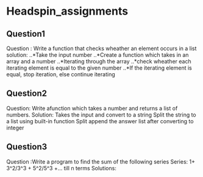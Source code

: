 # Headspin_assignments
## Question1
Question : Write a function that checks wheather an element occurs in a list
solution:  ..*Take the input number
           ..*Create a function which takes in an array and a number
           ..*Iterating through the array
           ..*check wheather each iterating element is equal to the given number
	   ..*If the iterating element is equal, stop iteration, else continue iterating
           
## Question2
Question: Write afunction which takes a number and returns a list of numbers.
Solution: Takes the input and convert to a string
          Split the string to a list using built-in function
                  Split
           append the answer list after converting to integer
## Question3
Question :Write a program to find the sum of the following series
          Series: 1+ 3^2/3^3 + 5^2/5^3 +... till n terms
Solutions: 

          
